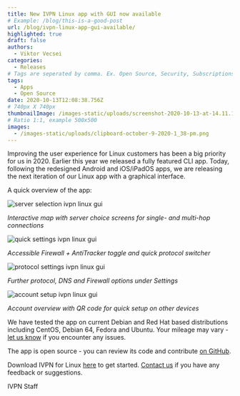 ```yaml
---
title: New IVPN Linux app with GUI now available
# Example: /blog/this-is-a-good-post
url: /blog/ivpn-linux-app-gui-available/
highlighted: true
draft: false
authors:
  - Viktor Vecsei
categories:
  - Releases
# Tags are seperated by comma. Ex. Open Source, Security, Subscriptions
tags:
  - Apps
  - Open Source
date: 2020-10-13T12:08:38.756Z
# 740px X 740px
thumbnailImage: /images-static/uploads/screenshot-2020-10-13-at-14.11.13.png
# Ratio 1:1, example 500x500
images:
  - /images-static/uploads/clipboard-october-9-2020-1_38-pm.png
---
```

Improving the user experience for Linux customers has been a big priority for us in 2020. Earlier this year we released a fully featured CLI app. Today, following the redesigned Android and iOS/iPadOS apps, we are releasing the next iteration of our Linux app with a graphical interface.

A quick overview of the app:

![server selection ivpn linux gui](/images-static/uploads/clipboard-october-9-2020-1_39-pm.png)

*Interactive map with server choice screens for single- and multi-hop connections*

![quick settings ivpn linux gui](/images-static/uploads/clipboard-october-9-2020-1_38-pm.png)

*Accessible Firewall + AntiTracker toggle and quick protocol switcher*

![protocol settings ivpn linux gui](/images-static/uploads/clipboard-october-12-2020-3_00-pm.png)

*Further protocol, DNS and Firewall options under Settings*

![account setup ivpn linux gui](/images-static/uploads/clipboard-october-9-2020-1_39-2-pm.png)

*Account overview with QR code for quick setup on other devices*

We have tested the app on current Debian and Red Hat based distributions including CentOS, Debian 64, Fedora and Ubuntu. Your mileage may vary - [let us know](https://www.ivpn.net/contactus/ "https\://www.ivpn.net/contactus/") if you encounter any issues.

The app is open source - you can review its code and contribute [on GitHub](https://github.com/ivpn/desktop-app).

Download IVPN for Linux [here](https://www.ivpn.net/apps-linux/) to get started. [Contact us](https://www.ivpn.net/contactus/ "https\://www.ivpn.net/contactus/") if you have any feedback or suggestions.

IVPN Staff
